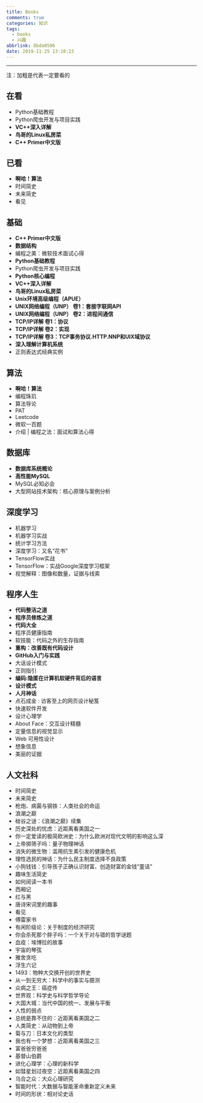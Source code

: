 ```yaml
---
title: Books
comments: true
categories: 知识
tags:
  - books
  - 兴趣
abbrlink: 8bda0596
date: 2019-11-25 13:18:23
---
```


---

注：加粗是代表一定要看的

## 在看

- Python基础教程
- Python爬虫开发与项目实践
- **VC++深入详解**
- **鸟哥的Linux私房菜**
- **C++ Primer中文版**

## 已看

- **啊哈！算法**
- 时间简史
- 未来简史
- 看见

## 基础

- **C++ Primer中文版**
- **数据结构**
- 编程之美：微软技术面试心得
- **Python基础教程**
- Python爬虫开发与项目实践
- **Python核心编程**
- **VC++深入详解**
- **鸟哥的Linux私房菜**
- **Unix环境高级编程（APUE）**
- **UNIX网络编程（UNP） 卷1：套接字联网API**
- **UNIX网络编程（UNP） 卷2：进程间通信**
- **TCP/IP详解 卷1：协议**
- **TCP/IP详解 卷2：实现**
- **TCP/IP详解 卷3：TCP事务协议.HTTP.NNP和UIX域协议**
- **深入理解计算机系统**
- 正则表达式经典实例

## 算法

- **啊哈！算法**
- 编程珠玑
- 算法导论
- PAT
- Leetcode
- 微软一百题
- 介绍 | 编程之法：面试和算法心得

## 数据库

- **数据库系统概论**
- **高性能MySQL**
- MySQL必知必会
- 大型网站技术架构：核心原理与案例分析

## 深度学习

- 机器学习
- 机器学习实战
- 统计学习方法
- 深度学习：又名“花书”
- TensorFlow实战
- TensorFlow：实战Google深度学习框架
- 视觉解释：图像和数量，证据与线索

## 程序人生

- **代码整洁之道**
- **程序员修炼之道**
- **代码大全**
- 程序员健康指南
- 软技能：代码之外的生存指南
- **重构：改善既有代码设计**
- **GitHub入门与实践**
- 大话设计模式
- 正则指引
- **编码:隐匿在计算机软硬件背后的语言**
- **设计模式**
- **人月神话**
- 点石成金 : 访客至上的网页设计秘笈
- 快速软件开发
- 设计心理学
- About Face：交互设计精髓
- 定量信息的视觉显示
- Web 可用性设计
- 想象信息
- 美丽的证据

## 人文社科

- 时间简史
- 未来简史
- 枪炮、病菌与钢铁：人类社会的命运
- 浪潮之巅
- 硅谷之谜：《浪潮之巅》续集
- 历史深处的忧虑：近距离看美国之一
- 你一定爱读的极简欧洲史：为什么欧洲对现代文明的影响这么深
- 上帝掷筛子吗：量子物理神话
- 消失的微生物：滥用抗生素引发的健康危机
- 理性选民的神话：为什么民主制度选择不良政策
- 小狗钱钱：引导孩子正确认识财富、创造财富的金钱“童话”
- 趣味生活简史
- 如何阅读一本书
- 西厢记
- 红与黑
- 唐诗宋词里的趣事
- 看见
- 傅雷家书
- 有闲阶级论：关于制度的经济研究
- 你会杀死那个胖子吗：一个关于对与错的哲学谜题
- 血疫：埃博拉的故事
- 宇宙的琴弦
- 雅舍贪吃
- 浮生六记
- 1493：物种大交换开创的世界史
- 从一到无穷大：科学中的事实与臆测
- 众病之王：癌症传
- 世界观：科学史与科学哲学导论
- 大国大城：当代中国的统一、发展与平衡
- 人性的弱点
- 总统是靠不住的：近距离看美国之二
- 人类简史：从动物到上帝
- 菊与刀：日本文化的类型
- 我也有一个梦想：近距离看美国之三
- 富爸爸穷爸爸
- 基督山伯爵
- 进化心理学：心理的新科学
- 如彗星划过夜空：近距离看美国之四
- 乌合之众：大众心理研究
- 智能时代：大数据与智能革命重新定义未来
- 时间的形状：相对论史话